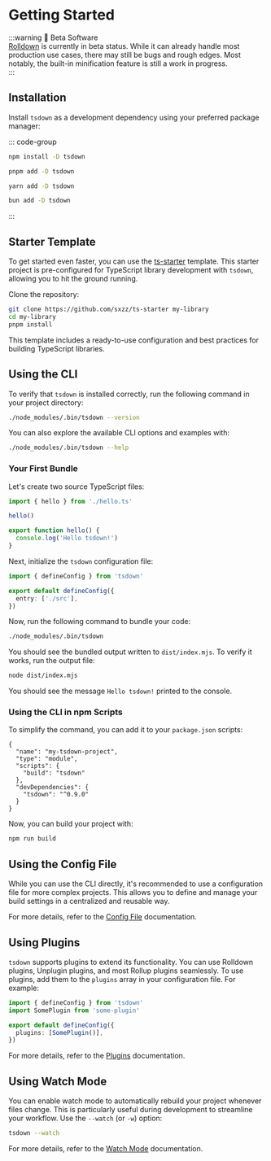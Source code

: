 # Getting Started

:::warning 🚧 Beta Software  
[Rolldown](https://rolldown.rs) is currently in beta status. While it can already handle most production use cases, there may still be bugs and rough edges. Most notably, the built-in minification feature is still a work in progress.  
:::

## Installation

Install `tsdown` as a development dependency using your preferred package manager:

::: code-group

```sh [npm]
npm install -D tsdown
```

```sh [pnpm]
pnpm add -D tsdown
```

```sh [yarn]
yarn add -D tsdown
```

```sh [bun]
bun add -D tsdown
```

:::

## Starter Template

To get started even faster, you can use the [ts-starter](https://github.com/sxzz/ts-starter) template. This starter project is pre-configured for TypeScript library development with `tsdown`, allowing you to hit the ground running.

Clone the repository:

```bash
git clone https://github.com/sxzz/ts-starter my-library
cd my-library
pnpm install
```

This template includes a ready-to-use configuration and best practices for building TypeScript libraries.

## Using the CLI

To verify that `tsdown` is installed correctly, run the following command in your project directory:

```sh
./node_modules/.bin/tsdown --version
```

You can also explore the available CLI options and examples with:

```sh
./node_modules/.bin/tsdown --help
```

### Your First Bundle

Let's create two source TypeScript files:

```ts [src/index.ts]
import { hello } from './hello.ts'

hello()
```

```ts [src/hello.ts]
export function hello() {
  console.log('Hello tsdown!')
}
```

Next, initialize the `tsdown` configuration file:

```ts [tsdown.config.ts]
import { defineConfig } from 'tsdown'

export default defineConfig({
  entry: ['./src'],
})
```

Now, run the following command to bundle your code:

```sh
./node_modules/.bin/tsdown
```

You should see the bundled output written to `dist/index.mjs`. To verify it works, run the output file:

```sh
node dist/index.mjs
```

You should see the message `Hello tsdown!` printed to the console.

### Using the CLI in npm Scripts

To simplify the command, you can add it to your `package.json` scripts:

```json{5} [package.json]
{
  "name": "my-tsdown-project",
  "type": "module",
  "scripts": {
    "build": "tsdown"
  },
  "devDependencies": {
    "tsdown": "^0.9.0"
  }
}
```

Now, you can build your project with:

```sh
npm run build
```

## Using the Config File

While you can use the CLI directly, it's recommended to use a configuration file for more complex projects. This allows you to define and manage your build settings in a centralized and reusable way.

For more details, refer to the [Config File](./config-file.md) documentation.

## Using Plugins

`tsdown` supports plugins to extend its functionality. You can use Rolldown plugins, Unplugin plugins, and most Rollup plugins seamlessly. To use plugins, add them to the `plugins` array in your configuration file. For example:

```ts [tsdown.config.ts]
import { defineConfig } from 'tsdown'
import SomePlugin from 'some-plugin'

export default defineConfig({
  plugins: [SomePlugin()],
})
```

For more details, refer to the [Plugins](./plugins.md) documentation.

## Using Watch Mode

You can enable watch mode to automatically rebuild your project whenever files change. This is particularly useful during development to streamline your workflow. Use the `--watch` (or `-w`) option:

```bash
tsdown --watch
```

For more details, refer to the [Watch Mode](./watch-mode.md) documentation.
